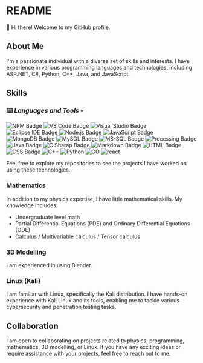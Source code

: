 # README

👋 Hi there! Welcome to my GitHub profile.

## About Me
I'm a passionate individual with a diverse set of skills and interests. I have experience in various programming languages and technologies, including ASP.NET, C#, Python, C++, Java, and JavaScript.

## Skills

### ⌨️ **_Languages and Tools -_**

![NPM Badge](https://img.shields.io/badge/-NPM-0D1117?logo=npm)
![VS Code Badge](https://img.shields.io/badge/-Visual_Studio_Code-0D1117?logo=visual-studio-code&logoColor=007ACC)
![Visual Studio Badge](https://img.shields.io/badge/-Visual_Studio-0D1117?logo=visual-studio&logoColor=007ACC)
![Eclipse IDE Badge](https://img.shields.io/badge/-Eclipse_IDE-0D1117?logo=eclipse-ide&logoColor=007ACC)
![Node.js Badge](https://img.shields.io/badge/-Node.js-0D1117?logo=node.js)
![JavaScript Badge](https://img.shields.io/badge/-JavaScript-0D1117?logo=javascript)
![MongoDB Badge](https://img.shields.io/badge/-MongoDB-0D1117?logo=mongodb)
![MySQL Badge](https://img.shields.io/badge/-MySQL-0D1117?logo=mysql)
![MS-SQL Badge](https://img.shields.io/badge/-SQL_Server-0D1117?logo=microsoftsqlserver)
![Processing Badge](https://img.shields.io/badge/-Processing-0D1117?logo=processing-foundation&logoColor=006699)
![Java Badge](https://img.shields.io/badge/-Java-0D1117?logo=java)
![C Sharap Badge](https://img.shields.io/badge/-C_Sharp-0D1117?logo=csharp&logoColor=239120)
![Markdown Badge](https://img.shields.io/badge/-Markdown-0D1117?logo=markdown)
![HTML Badge](https://img.shields.io/badge/-HTML-0D1117?logo=html5)
![CSS Badge](https://img.shields.io/badge/-CSS-0D1117?logo=css3&logoColor=1572B6)
![C++](https://img.shields.io/badge/c++-0D1117.svg?&logo=c%2B%2B&logoColor=white)
![Python](https://img.shields.io/badge/Python-0D1117.svg?&logo=Python&logoColor=yallow)
![GO](https://img.shields.io/badge/GO-0D1117.svg?&logo=GO&logoColor=yallow)
![react](https://img.shields.io/badge/react-0D1117.svg?&logo=react&logoColor=%2361DAFB)

Feel free to explore my repositories to see the projects I have worked on using these technologies.

### Mathematics

In addition to my physics expertise, I have little mathematical skills. My knowledge includes:
- Undergraduate level math
- Partial Differential Equations (PDE) and Ordinary Differential Equations (ODE)
- Calculus / Multivariable calculus / Tensor calculus

### 3D Modelling

I am experienced in using Blender.

### Linux (Kali)

I am familiar with Linux, specifically the Kali distribution. I have hands-on experience with Kali Linux and its tools, enabling me to tackle various cybersecurity and penetration testing tasks.

## Collaboration
I am open to collaborating on projects related to physics, programming, mathematics, 3D modelling, or Linux. If you have any exciting ideas or require assistance with your projects, feel free to reach out to me.

